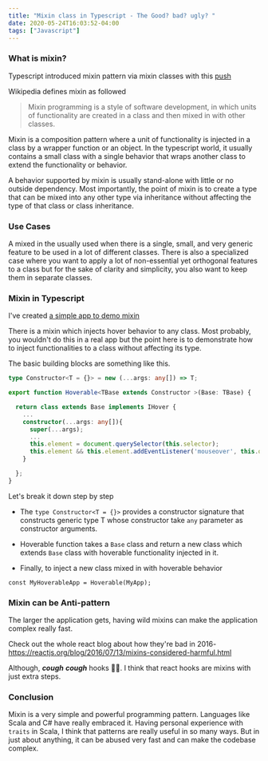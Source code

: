 ```yaml
---
title: "Mixin class in Typescript - The Good? bad? ugly? "
date: 2020-05-24T16:03:52-04:00
tags: ["Javascript"]
---
```


### What is mixin? 

Typescript introduced mixin pattern via mixin classes with this [push](https://github.com/microsoft/TypeScript/pull/13743)

Wikipedia defines mixin as followed

> Mixin programming is a style of software development, in which units of functionality are created in a class and then mixed in with other classes.

Mixin is a composition pattern where a unit of functionality is injected in a class by a wrapper function or an object. In the typescript world, it usually contains a small class with a single behavior that wraps another class to extend the functionality or behavior.


A behavior supported by mixin is usually stand-alone with little or no outside dependency. Most importantly, the point of mixin is to create a type that can be mixed into any other type via inheritance without affecting the type of that class or class inheritance.  

### Use Cases

A mixed in the usually used when there is a single, small, and very generic feature to be used in a lot of different classes. There is also a specialized case where you want to apply a lot of non-essential yet orthogonal features to a class but for the sake of clarity and simplicity, you also want to keep them in separate classes.

### Mixin in Typescript

I've created [a simple app to demo mixin](https://stackblitz.com/edit/typescript-vcsnb8?file=index.ts)

There is a mixin which injects hover behavior to any class. Most probably, you wouldn't do this in a real app but the point here is to demonstrate how to inject functionalities to a class without affecting its type.

The basic building blocks are something like this. 

```typescript
type Constructor<T = {}> = new (...args: any[]) => T;

export function Hoverable<TBase extends Constructor >(Base: TBase) {

  return class extends Base implements IHover {
    ...
    constructor(...args: any[]){
      super(...args);
      ...
      this.element = document.querySelector(this.selector);
      this.element && this.element.addEventListener('mouseover', this.onHover)
    }

  };
}
```

Let's break it down step by step 

- The `type Constructor<T = {}>` provides a constructor signature that constructs generic type T whose constructor take `any` parameter as constructor arguments.

- Hoverable function takes a `Base` class and return a new class which extends `Base` class with hoverable functionality injected in it. 

- Finally, to inject a new class mixed in with hoverable behavior 

`const MyHoverableApp = Hoverable(MyApp);`

### Mixin can be Anti-pattern
The larger the application gets, having wild mixins can make the application complex really fast. 

Check out the whole react blog about how they're bad in 2016- https://reactjs.org/blog/2016/07/13/mixins-considered-harmful.html

Although, *__cough__* *__cough__* hooks 🤨🤨. I think that react hooks are mixins with just extra steps. 

### Conclusion
Mixin is a very simple and powerful programming pattern. Languages like Scala and C# have really embraced it. Having personal experience with `traits` in Scala, I think that patterns are really useful in so many ways. But in just about anything, it can be abused very fast and can make the codebase complex.  